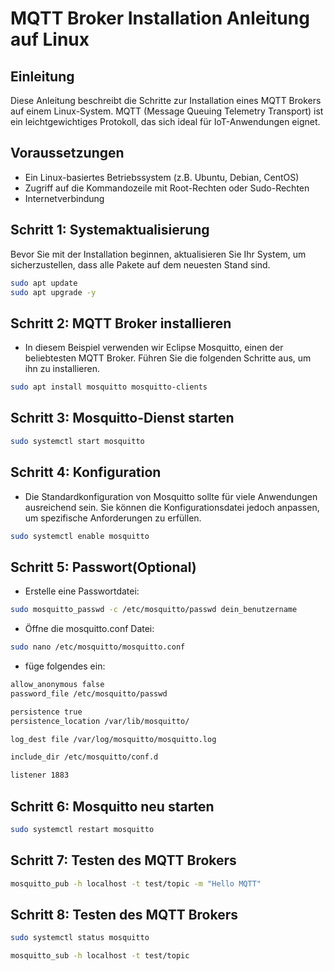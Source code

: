 # MQTT Broker Installation Anleitung auf Linux

## Einleitung
Diese Anleitung beschreibt die Schritte zur Installation eines MQTT Brokers auf einem Linux-System. MQTT (Message Queuing Telemetry Transport) ist ein leichtgewichtiges Protokoll, das sich ideal für IoT-Anwendungen eignet.

## Voraussetzungen
- Ein Linux-basiertes Betriebssystem (z.B. Ubuntu, Debian, CentOS)
- Zugriff auf die Kommandozeile mit Root-Rechten oder Sudo-Rechten
- Internetverbindung

## Schritt 1: Systemaktualisierung
Bevor Sie mit der Installation beginnen, aktualisieren Sie Ihr System, um sicherzustellen, dass alle Pakete auf dem neuesten Stand sind.

```bash
sudo apt update
sudo apt upgrade -y
```
## Schritt 2: MQTT Broker installieren
- In diesem Beispiel verwenden wir Eclipse Mosquitto, einen der beliebtesten MQTT Broker. Führen Sie die folgenden Schritte aus, um ihn zu installieren.
```bash
sudo apt install mosquitto mosquitto-clients
```
## Schritt 3: Mosquitto-Dienst starten
```bash
sudo systemctl start mosquitto
```

## Schritt 4: Konfiguration
- Die Standardkonfiguration von Mosquitto sollte für viele Anwendungen ausreichend sein. Sie können die Konfigurationsdatei jedoch anpassen, um spezifische Anforderungen zu erfüllen.
```bash
sudo systemctl enable mosquitto
```

## Schritt 5: Passwort(Optional)
- Erstelle eine Passwortdatei:
```bash
sudo mosquitto_passwd -c /etc/mosquitto/passwd dein_benutzername
```
- Öffne die mosquitto.conf Datei:
```bash
sudo nano /etc/mosquitto/mosquitto.conf
```
- füge folgendes ein:
```bash
allow_anonymous false
password_file /etc/mosquitto/passwd

persistence true
persistence_location /var/lib/mosquitto/

log_dest file /var/log/mosquitto/mosquitto.log

include_dir /etc/mosquitto/conf.d

listener 1883
```

## Schritt 6:  Mosquitto neu starten
```bash
sudo systemctl restart mosquitto
```
## Schritt 7: Testen des MQTT Brokers
```bash
mosquitto_pub -h localhost -t test/topic -m "Hello MQTT"
```

## Schritt 8: Testen des MQTT Brokers
```bash
sudo systemctl status mosquitto
```


```bash
mosquitto_sub -h localhost -t test/topic

